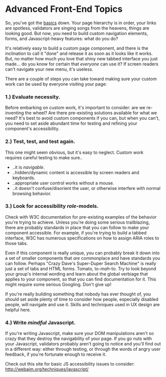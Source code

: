 # Advanced Front-End Topics

So, you've got the [basics](guidelines.md) down. Your page hierarchy is in order, your links are spotless, validators are singing songs from the heavens, things are looking good. But now, you need to build custom navigation elements, forms, and Javascript-heavy features: what do you do?

It's relatively easy to build a custom page component, and there is the inclination to call it "done" and release it as soon as it looks like it works. But, no matter how much you love that shiny new tabbed interface you just made... do you know for certain that *everyone* can use it? If screen readers can't navigate your new menu, it's useless.

There are a couple of steps you can take toward making sure your custom work can be used by everyone visiting your page:

### 1.) Evaluate necessity.
Before embarking on custom work, it's important to consider: are we re-inventing the wheel? Are there pre-existing solutions available for what we need?
It's best to avoid custom components if you can, but when you can't, you need to set aside abundant time for testing and refining your component's accessibility.

### 2.) Test, test, and test again.
This one might seem obvious, but it's easy to neglect. Custom work requires careful testing to make sure..
* ..it is *navigable*.
* ..hidden/dynamic content is accessible by screen readers and keyboards.
* ..appropriate user control works without a mouse.
* ..it doesn't confuse/disorient the user, or otherwise interfere with normal browsing behavior.

### 3.) Look for accessibility *role*-models.
Check with W3C documentation for pre-existing examples of the behavior you're trying to achieve.
Unless you're doing some serious trailblazing, there are probably standards in place that you can follow to make your component accessible. For example, if you're trying to build a tabbed interface, W3C has numerous specifications on how to assign ARIA roles to those tabs.

Even if this component is really unique, you can probably break it down into a set of smaller components that *are* commonplace and have standards you can follow. Perhaps "Crazy Dave's Super-Duper Search Machine" is really just a set of tabs and HTML forms. Tomato, to-*mah*-to. Try to look beyond your group's internal wording and learn about the global verbiage that applies to your component, so that you can find documentation for it. This might require some serious Googling. Don't give up!

If you're really building something that nobody has ever thought of, you should set aside plenty of time to consider how people, especially disabled people, will navigate and use it. Skills and techniques used in UX design are helpful here.

### 4.) Write *mindful* Javascript.
If you're writing Javascript, make sure your DOM manipulations aren't so crazy that they destroy the navigability of your page. If you go nuts with your Javascript, validators probably aren't going to notice and you'll find out in a different way: either through testing, or through the words of angry user feedback, if you're fortunate enough to receive it.

Check out this site for basic JS accessibility issues to consider:
http://webaim.org/techniques/javascript/